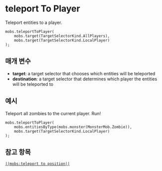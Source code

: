 # teleport To Player

Teleport entities to a player.

```sig
mobs.teleportToPlayer(
    mobs.target(TargetSelectorKind.AllPlayers),
    mobs.target(TargetSelectorKind.LocalPlayer)
);
```

## 매개 변수

* **target**: a target selector that chooses which entities will be teleported
* **destination**: a target selector that determines which player the entities will be teleported to

## 예시

Teleport all zombies to the current player. Run!

```blocks
mobs.teleportToPlayer(
    mobs.entitiesByType(mobs.monster(MonsterMob.Zombie)),
    mobs.target(TargetSelectorKind.LocalPlayer)
);
```

## 참고 항목

[`||mobs:teleport to position||`](/reference/mobs/teleport-to-position)